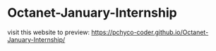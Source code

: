 # Octanet-January-Internship


visit this website to preview: https://pchyco-coder.github.io/Octanet-January-Internship/
